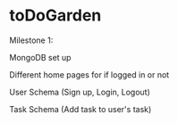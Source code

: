 # toDoGarden


Milestone 1: 

MongoDB set up

Different home pages for if logged in or not 

User Schema (Sign up, Login, Logout)

Task Schema (Add task to user's task)
